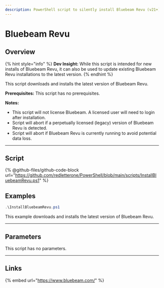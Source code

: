 ```yaml
---
description: PowerShell script to silently install Bluebeam Revu (v21+).
---
```


# Bluebeam Revu

## Overview

{% hint style="info" %}
**Dev Insight:** While this script is intended for new installs of Bluebeam Revu, it can also be used to update existing Bluebeam Revu installations to the latest version.
{% endhint %}

This script downloads and installs the latest version of Bluebeam Revu.&#x20;

**Prerequisites:** This script has no prerequisites.&#x20;

**Notes:**

* This script will not license Bluebeam. A licensed user will need to login after installation.
* Script will abort if a perpetually licensed (legacy) version of Bluebeam Revu is detected.
* Script will abort if Bluebeam Revu is currently running to avoid potential data loss.

***

## Script

{% @github-files/github-code-block url="https://github.com/redletterone/PowerShell/blob/main/scripts/InstallBluebeamRevu.ps1" %}

## Examples

```powershell
.\InstallBluebeamRevu.ps1
```

This example downloads and installs the latest version of Bluebeam Revu.

***

## Parameters

This script has no parameters.

***

## Links

{% embed url="https://www.bluebeam.com/" %}
